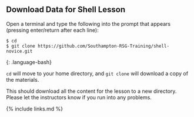 ## Download Data for Shell Lesson ##

Open a terminal and type the following into the prompt that appears (pressing enter/return after each line):

~~~
$ cd
$ git clone https://github.com/Southampton-RSG-Training/shell-novice.git
~~~
{: .language-bash}

`cd` will move to your home directory, and `git clone` will download a copy of the materials.

This should download all the content for the lesson to a new directory.
Please let the instructors know if you run into any problems.

{% include links.md %}